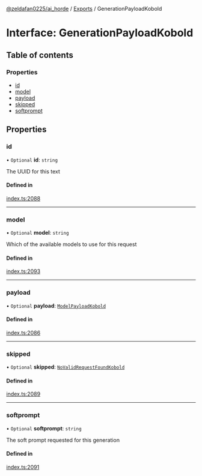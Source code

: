 [@zeldafan0225/ai_horde](../README.md) / [Exports](../modules.md) / GenerationPayloadKobold

# Interface: GenerationPayloadKobold

## Table of contents

### Properties

- [id](GenerationPayloadKobold.md#id)
- [model](GenerationPayloadKobold.md#model)
- [payload](GenerationPayloadKobold.md#payload)
- [skipped](GenerationPayloadKobold.md#skipped)
- [softprompt](GenerationPayloadKobold.md#softprompt)

## Properties

### id

• `Optional` **id**: `string`

The UUID for this text

#### Defined in

[index.ts:2088](https://github.com/ZeldaFan0225/ai_horde/blob/bd3c116/index.ts#L2088)

___

### model

• `Optional` **model**: `string`

Which of the available models to use for this request

#### Defined in

[index.ts:2093](https://github.com/ZeldaFan0225/ai_horde/blob/bd3c116/index.ts#L2093)

___

### payload

• `Optional` **payload**: [`ModelPayloadKobold`](ModelPayloadKobold.md)

#### Defined in

[index.ts:2086](https://github.com/ZeldaFan0225/ai_horde/blob/bd3c116/index.ts#L2086)

___

### skipped

• `Optional` **skipped**: [`NoValidRequestFoundKobold`](NoValidRequestFoundKobold.md)

#### Defined in

[index.ts:2089](https://github.com/ZeldaFan0225/ai_horde/blob/bd3c116/index.ts#L2089)

___

### softprompt

• `Optional` **softprompt**: `string`

The soft prompt requested for this generation

#### Defined in

[index.ts:2091](https://github.com/ZeldaFan0225/ai_horde/blob/bd3c116/index.ts#L2091)
